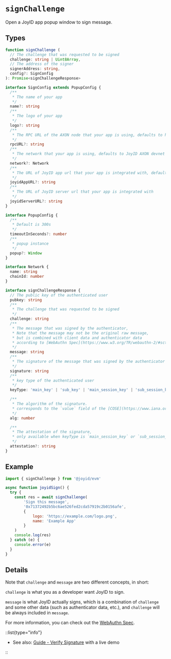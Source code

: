 # `signChallenge`

Open a JoyID app popup window to sign message.

## Types

```typescript
function signChallenge (
  // The challenge that was requested to be signed
  challenge: string | Uint8Array,
  // The address of the signer
  signerAddress: string,
  config?: SignConfig
): Promise<signChallengeResponse>

interface SignConfig extends PopupConfig {
  /**
   * The name of your app
   */
  name?: string
  /**
   * The logo of your app
   */
  logo?: string
  /**
   * The RPC URL of the AXON node that your app is using, defaults to https://axon-rpc.internal.joyid.dev
   */
  rpcURL?: string
  /**
   * The network that your app is using, defaults to JoyID AXON devnet
   */
  network?: Network
  /**
   * The URL of JoyID app url that your app is integrated with, defaults to https://app.joyid.dev
   */
  joyidAppURL?: string
  /**
   * The URL of JoyID server url that your app is integrated with
   */
  joyidServerURL?: string
}

interface PopupConfig {
  /**
   * Default is 300s
   */
  timeoutInSeconds?: number
  /**
   * popup instance
   */
  popup?: Window
}

interface Network {
  name: string
  chainId: number
}

interface signChallengeResponse {
  // The public key of the authenticated user
  pubkey: string
  /**
   * The challenge that was requested to be signed
   */
  challenge: string
  /**
   * The message that was signed by the authenticator,
   * Note that the message may not be the original raw message,
   * but is combined with client data and authenticator data
   * according to [WebAuthn Spec](https://www.w3.org/TR/webauthn-2/#sctn-op-get-assertion).
   */
  message: string
  /**
   * The signature of the message that was signed by the authenticator
   */
  signature: string
  /**
   * key type of the authenticated user
   */
  keyType: 'main_key' | 'sub_key' | 'main_session_key' | 'sub_session_key'

  /**
   * The algorithm of the signature.
   * corresponds to the `value` field of the [COSE](https://www.iana.org/assignments/cose/cose.xhtml#algorithms) structure
   */
  alg: number

  /**
   * The attestation of the signature,
   * only available when keyType is `main_session_key` or `sub_session_key`
   */
  attestation?: string
}
```

## Example

```js
import { signChallenge } from '@joyid/evm'

async function joyidSign() {
  try {
    const res = await signChallenge(
        'Sign this message',
        '0x71372492b5bc6ae526fed2cda57919c2b0156afe',
        {
            logo: 'https://example.com/logo.png',
            name: 'Example App'
        }
    )
    console.log(res)
  } catch (e) {
    console.error(e)
  }
}
```

## Details

Note that `challenge` and `message` are two different concepts, in short:

`challenge` is what you as a developer want JoyID to sign.

`message` is what JoyID actually signs, which is a combination of `challenge` and some other data (such as authenticator data, etc.), and `challenge` will be always included in `message`.

For more information, you can check out the [WebAuthn Spec](https://www.w3.org/TR/webauthn-2/#sctn-op-get-assertion).

::list{type="info"}

* See also: [Guide - Verify Signature](/guide/verification/verify-signature) with a live demo

::
